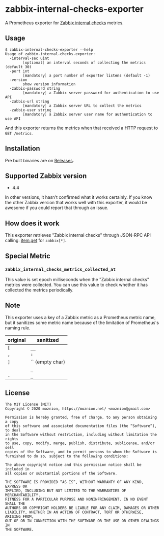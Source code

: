 # zabbix-internal-checks-exporter

A Prometheus exporter for [Zabbix internal checks](https://www.zabbix.com/documentation/current/manual/config/items/itemtypes/internal) metrics.

## Usage

```
$ zabbix-internal-checks-exporter --help
Usage of zabbix-internal-checks-exporter:
  -interval-sec uint
        [optional] an interval seconds of collecting the metrics (default 30)
  -port int
        [mandatory] a port number of exporter listens (default -1)
  -version
        show version information
  -zabbix-password string
        [mandatory] a Zabbix server password for authentication to use API
  -zabbix-url string
        [mandatory] a Zabbix server URL to collect the metrics
  -zabbix-user string
        [mandatory] a Zabbix server user name for authentication to use API
```

And this exporter returns the metrics when that received a HTTP request to `GET /metrics`.

## Installation

Pre built binaries are on [Releases](https://github.com/moznion/zabbix-internal-checks-exporter/releases).

## Supported Zabbix version

- 4.4

In other versions, it hasn't confirmed what it works certainly. If you know the other Zabbix version that works well with this exporter, it would be awesome if you could report that through an issue.

## How does it work

This exporter retrieves "Zabbix internal checks" through JSON-RPC API calling: [item.get](https://www.zabbix.com/documentation/current/manual/api/reference/item/get) for `zabbix[*]`.

## Special Metric

### `zabbix_internal_checks_metrics_collected_at`

This value is set epoch milliseconds when the "Zabbix internal checks" metrics were collected. You can use this value to check whether it has collected the metrics periodically.

## Note

This exporter uses a key of a Zabbix metric as a Prometheus metric name, but it sanitizes some metric name because of the limitation of Prometheus's naming rule.

|original|sanitized        |
|--------|-----------------|
| `[`    | `__`            |
| `,`    | `:`             |
| `]`    | `` (empty char) |
| ` `    | `_`             |
| `-`    | `_`             |

## License

```
The MIT License (MIT)
Copyright © 2020 moznion, https://moznion.net/ <moznion@gmail.com>

Permission is hereby granted, free of charge, to any person obtaining a copy
of this software and associated documentation files (the “Software”), to deal
in the Software without restriction, including without limitation the rights
to use, copy, modify, merge, publish, distribute, sublicense, and/or sell
copies of the Software, and to permit persons to whom the Software is
furnished to do so, subject to the following conditions:

The above copyright notice and this permission notice shall be included in
all copies or substantial portions of the Software.

THE SOFTWARE IS PROVIDED “AS IS”, WITHOUT WARRANTY OF ANY KIND, EXPRESS OR
IMPLIED, INCLUDING BUT NOT LIMITED TO THE WARRANTIES OF MERCHANTABILITY,
FITNESS FOR A PARTICULAR PURPOSE AND NONINFRINGEMENT. IN NO EVENT SHALL THE
AUTHORS OR COPYRIGHT HOLDERS BE LIABLE FOR ANY CLAIM, DAMAGES OR OTHER
LIABILITY, WHETHER IN AN ACTION OF CONTRACT, TORT OR OTHERWISE, ARISING FROM,
OUT OF OR IN CONNECTION WITH THE SOFTWARE OR THE USE OR OTHER DEALINGS IN
THE SOFTWARE.
```

